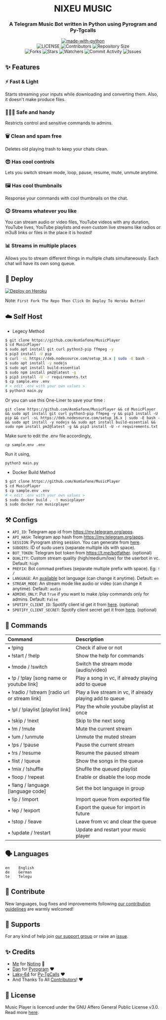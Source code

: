 <h1 align= center><b>NIXEU MUSIC</b></h1>
<h3 align = center> A Telegram Music Bot written in Python using Pyrogram and Py-Tgcalls </h3>

<p align="center">
<a href="https://python.org"><img src="http://forthebadge.com/images/badges/made-with-python.svg" alt="made-with-python"></a>
<br>
    <img src="https://img.shields.io/github/license/AsmSafone/MusicPlayer?style=for-the-badge" alt="LICENSE">
    <img src="https://img.shields.io/github/contributors/AsmSafone/MusicPlayer?style=for-the-badge" alt="Contributors">
    <img src="https://img.shields.io/github/repo-size/AsmSafone/MusicPlayer?style=for-the-badge" alt="Repository Size"> <br>
    <img src="https://img.shields.io/github/forks/AsmSafone/MusicPlayer?style=for-the-badge" alt="Forks">
    <img src="https://img.shields.io/github/stars/AsmSafone/MusicPlayer?style=for-the-badge" alt="Stars">
    <img src="https://img.shields.io/github/watchers/AsmSafone/MusicPlayer?style=for-the-badge" alt="Watchers">
    <img src="https://img.shields.io/github/commit-activity/w/AsmSafone/MusicPlayer?style=for-the-badge" alt="Commit Activity">
    <img src="https://img.shields.io/github/issues/AsmSafone/MusicPlayer?style=for-the-badge" alt="Issues">
</p>

## ✨ <a name="features"></a>Features

### ⚡️ Fast & Light

Starts streaming your inputs while downloading and converting them. Also, it
doesn't make produce files.

### 👮🏻‍♀️ Safe and handy

Restricts control and sensitive commands to admins.

### 🗑 Clean and spam free

Deletes old playing trash to keep your chats clean.

### 😎 Has cool controls

Lets you switch stream mode, loop, pause, resume, mute, unmute anytime.

### 🖼 Has cool thumbnails

Response your commands with cool thumbnails on the chat.

### 😉 Streams whatever you like

You can stream audio or video files, YouTube videos with any duration,
YouTube lives, YouTube playlists and even custom live streams like radios or m3u8 links or files in
the place it is hosted!

### 📊 Streams in multiple places

Allows you to stream different things in multiple chats simultaneously. Each
chat will have its own song queue.

## 🚀 <a name="deploy"></a>Deploy

[![Deploy on Heroku](https://www.herokucdn.com/deploy/button.svg)](https://deploy.safone.tech)

Note: `First Fork The Repo Then Click On Deploy To Heroku Button!`


## ☁️ <a name="self_host"></a>Self Host

- Legecy Method
```bash
$ git clone https://github.com/AsmSafone/MusicPlayer
$ cd MusicPlayer
$ sudo apt install git curl python3-pip ffmpeg -y
$ pip3 install -U pip
$ curl -sL https://deb.nodesource.com/setup_16.x | sudo -E bash -
$ sudo apt install -y nodejs
$ sudo apt install build-essential
$ sudo npm install pm2@latest -g
$ pip3 install -U -r requirements.txt
$ cp sample.env .env
# < edit .env with your own values >
$ python3 main.py
```
Or you can use this One-Liner to save your time :

```
git clone https://github.com/AsmSafone/MusicPlayer && cd MusicPlayer && sudo apt install git curl python3-pip ffmpeg -y && pip3 install -U pip && curl -sL https://deb.nodesource.com/setup_16.x | sudo -E bash - && sudo apt install -y nodejs && sudo apt install build-essential && sudo npm install pm2@latest -g && pip3 install -U -r requirements.txt
```
Make sure to edit the .env file accordingly,
```
cp sample.env .env
```
Run it using,
```
python3 main.py
```

- Docker Build Method
```bash
$ git clone https://github.com/AsmSafone/MusicPlayer
$ cd MusicPlayer
$ cp sample.env .env
# < edit .env with your own values >
$ sudo docker build . -t musicplayer
$ sudo docker run musicplayer
```

## ⚒ <a name="configs"></a>Configs

- `API_ID`: Telegram app id from https://my.telegram.org/apps.
- `API_HASH`: Telegram app hash from https://my.telegram.org/apps.
- `SESSION`: Pyrogram string session. You can generate from [here](https://replit.com/@AsmSafone/genStr).
- `SUDOERS`: ID of sudo users (separate multiple ids with space).
- `BOT_TOKEN`: Telegram bot token from https://t.me/botfather. (optional)
- `QUALITY`: Custom stream quality (high/medium/low) for the userbot in vc. Default: `high`
- `PREFIX`: Bot commad prefixes (separate multiple prefix with space). Eg: `! /`
- `LANGUAGE`: An [available](#languages) bot language (can change it anytime). Default: `en`
- `STREAM_MODE`: An stream mode like audio or video (can change it anytime). Default: `audio`
- `ADMINS_ONLY`: Put `True` if you want to make /play commands only for admins. Default: `False`
- `SPOTIFY_CLIENT_ID`: Spotify client id get it from [here](https://developer.spotify.com/dashboard/applications). (optional)
- `SPOTIFY_CLIENT_SECRET`: Spotify client secret get it from [here](https://developer.spotify.com/dashboard/applications). (optional)


## 📄 <a name="commands"></a>Commands

Command | Description
:--- | :---
• !ping | Check if alive or not
• !start / !help | Show the help for commands
• !mode / !switch | Switch the stream mode (audio/video)
• !p / !play [song name or youtube link] | Play a song in vc, if already playing add to queue
• !radio / !stream [radio url or stream link] | Play a live stream in vc, if already playing add to queue
• !pl / !playlist [playlist link] | Play the whole youtube playlist at once
• !skip / !next | Skip to the next song
• !m / !mute | Mute the current stream
• !um / !unmute | Unmute the muted stream
• !ps / !pause | Pause the current stream
• !rs / !resume | Resume the paused stream
• !list / !queue | Show the songs in the queue
• !mix / !shuffle | Shuflle the queued playlist
• !loop / !repeat | Enable or disable the loop mode
• !lang / language [language code] | Set the bot language in group
• !ip / !import | Import queue from exported file
• !ep / !export | Export the queue for import in future
• !stop / !leave | Leave from vc and clear the queue
• !update / !restart | Update and restart your music player

## 🗣 <a name="languages"></a>Languages

```text
en    English
de    German
te    Telegu
```

## 💜 <a name="contribute"></a>Contribute

New languages, bug fixes and improvements following
[our contribution guidelines](./CONTRIBUTING.md) are warmly welcomed!

## 🛫 <a name="supports"></a>Supports

For any kind of help join [our support group](https://t.me/AsmSupport) or raise an [issue](https://github.com/AsmSafone/MusicPlayer/issues).

## ✨ <a name="credits"></a>Credits

- [Me](https://github.com/AsmSafone) for [Noting](https://github.com/AsmSafone/MusicPlayer) 😬
- [Dan](https://github.com/delivrance) for [Pyrogram](https://github.com/pyrogram/pyrogram) ❤️
- [Laky-64](https://github.com/Laky-64) for [Py-TgCalls](https://github.com/pytgcalls/pytgcalls) ❤️
- And Thanks To All [Contributors](https://github.com/AsmSafone/MusicPlayer/graphs/contributors)! ❤️

## 📃 <a name="license"></a>License

Music Player is licenced under the GNU Affero General Public License v3.0.
Read more [here](./LICENSE).
